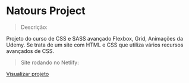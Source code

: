 # Natours Project

> Descrição:

Projeto do curso de CSS e SASS avançado Flexbox, Grid, Animações da Udemy. Se trata de um site com HTML e CSS que utiliza vários recursos avançados de CSS.

> Site rodando no Netlify:

[Visualizar projeto](https://natours-css-sass.netlify.app/)

